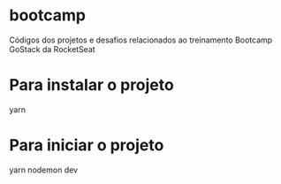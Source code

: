 # bootcamp
Códigos dos projetos e desafios relacionados ao treinamento Bootcamp GoStack da RocketSeat

<h1> Para instalar o projeto</h1>

yarn

<h1> Para iniciar o projeto </h1>

yarn nodemon dev
